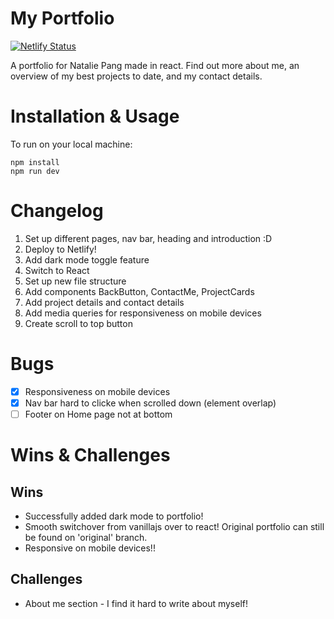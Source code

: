 # My Portfolio

[![Netlify Status](https://api.netlify.com/api/v1/badges/286cf9ba-4749-4316-8fb1-050292679350/deploy-status)](https://app.netlify.com/sites/nat-portfolio/deploys)

A portfolio for Natalie Pang made in react. Find out more about me, an overview of my best projects to date, and my contact details. 

# Installation & Usage

To run on your local machine:

`npm install`   
`npm run dev`   

# Changelog
1. Set up different pages, nav bar, heading and introduction :D
2. Deploy to Netlify!
3. Add dark mode toggle feature
4. Switch to React
5. Set up new file structure
6. Add components BackButton, ContactMe, ProjectCards
8. Add project details and contact details
9. Add media queries for responsiveness on mobile devices
10. Create scroll to top button

# Bugs
- [x] Responsiveness on mobile devices
- [x] Nav bar hard to clicke when scrolled down (element overlap)
- [ ] Footer on Home page not at bottom

# Wins & Challenges

## Wins
- Successfully added dark mode to portfolio!  
- Smooth switchover from vanillajs over to react! Original portfolio can still be found on 'original' branch.  
- Responsive on mobile devices!!

## Challenges
- About me section - I find it hard to write about myself!   
